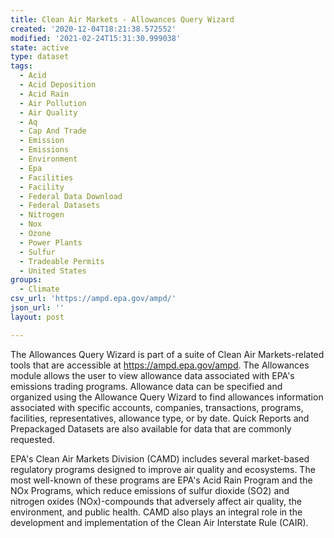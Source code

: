 ```yaml
---
title: Clean Air Markets - Allowances Query Wizard
created: '2020-12-04T18:21:38.572552'
modified: '2021-02-24T15:31:30.999038'
state: active
type: dataset
tags:
  - Acid
  - Acid Deposition
  - Acid Rain
  - Air Pollution
  - Air Quality
  - Aq
  - Cap And Trade
  - Emission
  - Emissions
  - Environment
  - Epa
  - Facilities
  - Facility
  - Federal Data Download
  - Federal Datasets
  - Nitrogen
  - Nox
  - Ozone
  - Power Plants
  - Sulfur
  - Tradeable Permits
  - United States
groups:
  - Climate
csv_url: 'https://ampd.epa.gov/ampd/'
json_url: ''
layout: post

---
```

The Allowances Query Wizard is part of a suite of Clean Air Markets-related tools that are accessible at https://ampd.epa.gov/ampd. The Allowances module allows the user to view allowance data associated with EPA's emissions trading programs. Allowance data can be specified and organized using the Allowance Query Wizard to find allowances information associated with specific accounts, companies, transactions, programs, facilities, representatives, allowance type, or by date. Quick Reports and Prepackaged Datasets are also available for data that are commonly requested.

EPA's Clean Air Markets Division (CAMD) includes several market-based regulatory programs designed to improve air quality and ecosystems. The most well-known of these programs are EPA's Acid Rain Program and the NOx Programs, which reduce emissions of sulfur dioxide (SO2) and nitrogen oxides (NOx)-compounds that adversely affect air quality, the environment, and public health. CAMD also plays an integral role in the development and implementation of the Clean Air Interstate Rule (CAIR).
